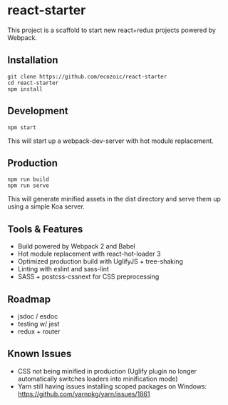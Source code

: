 # react-starter

This project is a scaffold to start new react+redux projects powered by Webpack.

## Installation
```
git clone https://github.com/ecozoic/react-starter
cd react-starter
npm install
```

## Development
```
npm start
```

This will start up a webpack-dev-server with hot module replacement.

## Production
```
npm run build
npm run serve
```

This will generate minified assets in the dist directory and serve them up using a simple Koa server.

## Tools & Features
* Build powered by Webpack 2 and Babel
* Hot module replacement with react-hot-loader 3
* Optimized production build with UglifyJS + tree-shaking
* Linting with eslint and sass-lint
* SASS + postcss-cssnext for CSS preprocessing

## Roadmap
* jsdoc / esdoc
* testing w/ jest
* redux + router

## Known Issues
* CSS not being minified in production (Uglify plugin no longer automatically switches loaders into minification mode)
* Yarn still having issues installing scoped packages on Windows: https://github.com/yarnpkg/yarn/issues/1861